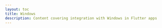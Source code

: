 ```yaml
---
layout: toc
title: Windows
description: Content covering integration with Windows in Flutter apps.
---
```

